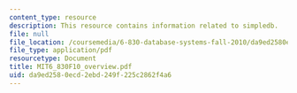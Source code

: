```yaml
---
content_type: resource
description: This resource contains information related to simpledb.
file: null
file_location: /coursemedia/6-830-database-systems-fall-2010/da9ed2580ecd2ebd249f225c2862f4a6_MIT6_830F10_overview.pdf
file_type: application/pdf
resourcetype: Document
title: MIT6_830F10_overview.pdf
uid: da9ed258-0ecd-2ebd-249f-225c2862f4a6
---
```

